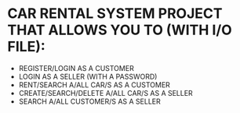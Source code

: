 # CAR RENTAL SYSTEM PROJECT THAT ALLOWS YOU TO (WITH I/O FILE):
- REGISTER/LOGIN AS A CUSTOMER
- LOGIN AS A SELLER (WITH A PASSWORD)
- RENT/SEARCH A/ALL CAR/S AS A CUSTOMER
- CREATE/SEARCH/DELETE A/ALL CAR/S AS A SELLER
- SEARCH A/ALL CUSTOMER/S AS A SELLER

